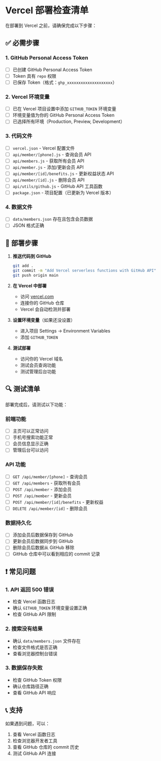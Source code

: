 # Vercel 部署检查清单

在部署到 Vercel 之前，请确保完成以下步骤：

## ✅ 必需步骤

### 1. GitHub Personal Access Token
- [ ] 已创建 GitHub Personal Access Token
- [ ] Token 具有 `repo` 权限
- [ ] 已保存 Token（格式：`ghp_xxxxxxxxxxxxxxxxxxxx`）

### 2. Vercel 环境变量
- [ ] 已在 Vercel 项目设置中添加 `GITHUB_TOKEN` 环境变量
- [ ] 环境变量值为你的 GitHub Personal Access Token
- [ ] 已选择所有环境（Production, Preview, Development）

### 3. 代码文件
- [ ] `vercel.json` - Vercel 配置文件
- [ ] `api/member/[phone].js` - 查询会员 API
- [ ] `api/members.js` - 获取所有会员 API
- [ ] `api/member.js` - 添加/更新会员 API
- [ ] `api/member/[id]/benefits.js` - 更新权益状态 API
- [ ] `api/member/[id].js` - 删除会员 API
- [ ] `api/utils/github.js` - GitHub API 工具函数
- [ ] `package.json` - 项目配置（已更新为 Vercel 版本）

### 4. 数据文件
- [ ] `data/members.json` 存在且包含会员数据
- [ ] JSON 格式正确

## 🚀 部署步骤

1. **推送代码到 GitHub**
   ```bash
   git add .
   git commit -m "Add Vercel serverless functions with GitHub API"
   git push origin main
   ```

2. **在 Vercel 中部署**
   - 访问 [vercel.com](https://vercel.com)
   - 连接你的 GitHub 仓库
   - Vercel 会自动检测并部署

3. **设置环境变量**（如果还没设置）
   - 进入项目 Settings → Environment Variables
   - 添加 `GITHUB_TOKEN`

4. **测试部署**
   - 访问你的 Vercel 域名
   - 测试会员查询功能
   - 测试管理后台功能

## 🔍 测试清单

部署完成后，请测试以下功能：

### 前端功能
- [ ] 主页可以正常访问
- [ ] 手机号搜索功能正常
- [ ] 会员信息显示正确
- [ ] 管理后台可以访问

### API 功能
- [ ] `GET /api/member/[phone]` - 查询会员
- [ ] `GET /api/members` - 获取所有会员
- [ ] `POST /api/member` - 添加会员
- [ ] `POST /api/member` - 更新会员
- [ ] `POST /api/member/[id]/benefits` - 更新权益
- [ ] `DELETE /api/member/[id]` - 删除会员

### 数据持久化
- [ ] 添加会员后数据保存到 GitHub
- [ ] 更新会员后数据同步到 GitHub
- [ ] 删除会员后数据从 GitHub 移除
- [ ] GitHub 仓库中可以看到相应的 commit 记录

## ❗ 常见问题

### 1. API 返回 500 错误
- 检查 Vercel 函数日志
- 确认 `GITHUB_TOKEN` 环境变量设置正确
- 检查 GitHub API 限制

### 2. 搜索没有结果
- 确认 `data/members.json` 文件存在
- 检查文件格式是否正确
- 查看浏览器控制台错误

### 3. 数据保存失败
- 检查 GitHub Token 权限
- 确认仓库路径正确
- 查看 GitHub API 响应

## 📞 支持

如果遇到问题，可以：
1. 查看 Vercel 函数日志
2. 检查浏览器开发者工具
3. 查看 GitHub 仓库的 commit 历史
4. 测试 GitHub API 连接